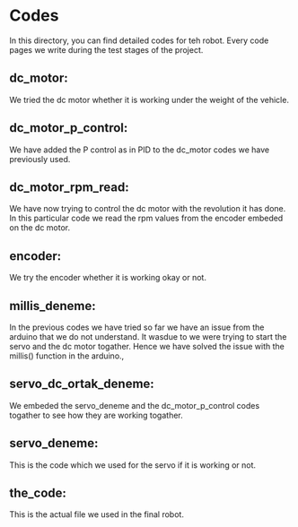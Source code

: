 # Codes

In this directory, you can find detailed codes for teh robot. Every code pages we write during the test stages of the project.

## dc_motor: 
We tried the dc motor whether it is working under the weight of the vehicle.


## dc_motor_p_control:
We have added the P control as in PID to the dc_motor codes we have previously used.


## dc_motor_rpm_read:
We have now trying to control the dc motor with the revolution it has done. In this particular code we read the rpm values from the encoder  embeded on the dc motor.


## encoder:
We try the encoder whether it is working okay or not.


## millis_deneme:
In the previous codes we have tried so far we have an issue from the arduino that we do not understand. It wasdue to we were trying to start the servo and the dc motor togather. Hence we have solved the issue with the millis() function in the arduino.,


## servo_dc_ortak_deneme: 
We embeded the servo_deneme and the dc_motor_p_control codes togather to see how they are working togather.


## servo_deneme:
This is the code which we used for the servo if it is working or not.


## the_code:
This is the actual file we used in the final robot.

